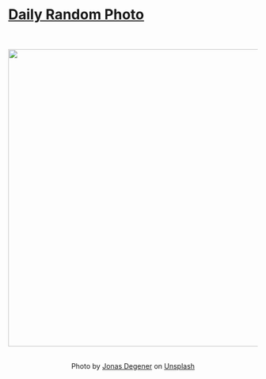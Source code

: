 # [Daily Random Photo](https://www.dailyrandomphoto.com/)

<div align="center">
  <br>
  <br>
  <a href="https://www.dailyrandomphoto.com/p/2025/2025-09-04/"><img src="https://images.unsplash.com/photo-1751378639125-07bae36d4556?crop=entropy&cs=tinysrgb&fit=max&fm=jpg&ixid=M3w3NzUwOHwwfDF8cmFuZG9tfHx8fHx8fHx8MTc1Njk0NjUyOXw&ixlib=rb-4.1.0&q=80&w=1080" width="600px"></a>
  <br>
  <br>
  <p class="has-text-grey">Photo by <a href="https://unsplash.com/@jonasdegener?utm_source=Daily%20Random%20Photo&amp;utm_medium=referral" target="_blank" rel="noopener noreferrer">Jonas Degener</a> on <a href="https://unsplash.com/photos/snow-covered-mountains-and-islands-in-the-arctic-water-zdWnuuVdTtw?utm_source=Daily%20Random%20Photo&amp;utm_medium=referral" target="_blank" rel="noopener noreferrer">Unsplash</a></p>
</div>
